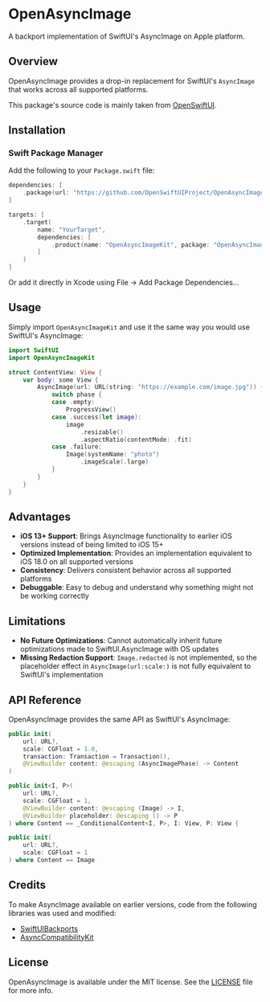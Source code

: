 # OpenAsyncImage

A backport implementation of SwiftUI's AsyncImage on Apple platform.

## Overview

OpenAsyncImage provides a drop-in replacement for SwiftUI's `AsyncImage` that works across all supported platforms.

This package's source code is mainly taken from [OpenSwiftUI](https://github.com/OpenSwiftUIProject/OpenSwiftUI).

## Installation

### Swift Package Manager

Add the following to your `Package.swift` file:

```swift
dependencies: [
    .package(url: "https://github.com/OpenSwiftUIProject/OpenAsyncImage.git", from: "0.1.0")
]

targets: [
    .target(
        name: "YourTarget",
        dependencies: [
            .product(name: "OpenAsyncImageKit", package: "OpenAsyncImage")
        ]
    )
]
```

Or add it directly in Xcode using File → Add Package Dependencies…

## Usage

Simply import `OpenAsyncImageKit` and use it the same way you would use SwiftUI's AsyncImage:

```swift
import SwiftUI
import OpenAsyncImageKit

struct ContentView: View {
    var body: some View {
        AsyncImage(url: URL(string: "https://example.com/image.jpg")) { phase in
            switch phase {
            case .empty:
                ProgressView()
            case .success(let image):
                image
                    .resizable()
                    .aspectRatio(contentMode: .fit)
            case .failure:
                Image(systemName: "photo")
                    .imageScale(.large)
            }
        }
    }
}
```

## Advantages

- **iOS 13+ Support**: Brings AsyncImage functionality to earlier iOS versions instead of being limited to iOS 15+
- **Optimized Implementation**: Provides an implementation equivalent to iOS 18.0 on all supported versions
- **Consistency**: Delivers consistent behavior across all supported platforms
- **Debuggable**: Easy to debug and understand why something might not be working correctly

## Limitations

- **No Future Optimizations**: Cannot automatically inherit future optimizations made to SwiftUI.AsyncImage with OS updates
- **Missing Redaction Support**: `Image.redacted` is not implemented, so the placeholder effect in `AsyncImage(url:scale:)` is not fully equivalent to SwiftUI's implementation

## API Reference

OpenAsyncImage provides the same API as SwiftUI's AsyncImage:

```swift
public init(
    url: URL?, 
    scale: CGFloat = 1.0, 
    transaction: Transaction = Transaction(), 
    @ViewBuilder content: @escaping (AsyncImagePhase) -> Content
)

public init<I, P>(
    url: URL?,
    scale: CGFloat = 1,
    @ViewBuilder content: @escaping (Image) -> I,
    @ViewBuilder placeholder: @escaping () -> P
) where Content == _ConditionalContent<I, P>, I: View, P: View {

public init(
    url: URL?, 
    scale: CGFloat = 1
) where Content == Image
```

## Credits

To make AsyncImage available on earlier versions, code from the following libraries was used and modified:

- [SwiftUIBackports](https://github.com/shaps80/SwiftUIBackports)
- [AsyncCompatibilityKit](https://github.com/JohnSundell/AsyncCompatibilityKit)

## License

OpenAsyncImage is available under the MIT license. See the [LICENSE](LICENSE) file for more info.
